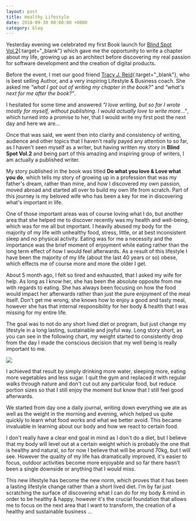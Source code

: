 ```yaml
---
layout: post
title: Healthy Lifestyle
date: 2018-09-30 00:00:00 +0000
category: blog
---
```


Yesterday evening we celebrated my first Book launch for [Blind Spot Vol.2](https://www.amazon.co.uk/dp/0992792533/ref=cm_sw_r_tw_dp_U_x_qV7VBbKYVPYBY){:target="_blank"} which gave me the opportunity to write a chapter about my life, growing up as an architect before discovering my real passion for software development and the creation of digital products.

Before the event, I met our good friend [Tracy J. Reid](https://twitter.com/thefemininecode){:target="_blank"}, who is best selling Author, and a very inspiring Lifestyle & Business coach. She asked me *"what I got out of writing my chapter in the book?"* and *"what's next for me after the book?"*.

I hesitated for some time and answered *"I love writing, but so far I wrote mostly for myself, without publishing. I would actually love to write more..."*, which turned into a promise to her, that I would write my first post the next day and here we are...

Once that was said, we went then into clarity and consistency of writing, audience and other topics that I haven't really payed any attention to so far, as I haven't seen myself as a writer, but having written my story in **Blind Spot Vol.2** and being part of this amazing and inspiring group of writers, I am actually a published writer.

My story published in the book was titled **Do what you love & Love what you do**, which tells my story of growing up in a profession that was my father's dream, rather than mine, and how I discovered my own passion, moved abroad and started all over to build my own life from scratch. Part of this journey is my beloved wife who has been a key for me in discovering what's important in life.

One of those important areas was of course loving what I do, but another area that she helped me to discover recently was my health and well-being, which was for me all but important. I heavily abused my body for the majority of my life with unhealthy food, stress, little, or at best inconsistent sleep and no physical activity. Eating was for me a necessity and the importance was the brief moment of enjoyment while eating rather than the long term effect of how I would feel afterwards. As a result of this lifestyle I have been the majority of my life (about the last 40 years or so) obese, which effects me of course more and more the older I get.

About 5 month ago, I felt so tired and exhausted, that I asked my wife for help. As long as I know her, she has been the absolute opposite from me with regards to eating. She has always been focusing on how the food would impact her afterwards rather than just the pure enjoyment of the meal itself. Don't get me wrong, she knows how to enjoy a good and tasty meal, however she has that internal responsibility for her body & health that I was missing for my entire life.

The goal was to not do any short lived diet or program, but just change my lifestyle in a long lasting, sustainable and joyful way. Long story short, as you can see in the following chart, my weight started to consistently drop from the day I made the conscious decision that my well being is really important to me.

![](/assets/images/2018-09-30-healthy-lifestyle/my_weight_chart.png)

I achieved that result by simply drinking more water, sleeping more, eating more vegetables and less sugar. I quit the gym and replaced it with regular walks through nature and don't cut out any particular food, but reduce portion sizes so that I still enjoy the moment but know that I still feel good afterwards.

We started from day one a daily journal, writing down everything we ate as well as the weight in the morning and evening, which helped us quite quickly to learn what food works and what we better avoid. This became invaluable in learning about our body and how we react to certain food.

I don't really have a clear end goal in mind as I don't do a diet, but I believe that my body will level out at a certain weight which is probably the one that is healthy and natural, so for now I believe that will be around 70kg, but I will see. However the quality of my life has dramatically improved, it's easier to focus, outdoor activities become more enjoyable and so far there hasn't been a single downside or anything that I would miss.

This new lifestyle has become the new norm, which proves that it has been a lasting lifestyle change rather than a short lived diet. I'm by far just scratching the surface of discovering what I can do for my body & mind in order to be healthy & happy, however it's the crucial foundation that allows me to focus on the next area that I want to transform, the creation of a healthy and sustainable business ...